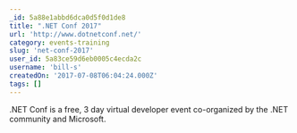 ```yaml
---
_id: 5a88e1abbd6dca0d5f0d1de8
title: ".NET Conf 2017"
url: 'http://www.dotnetconf.net/'
category: events-training
slug: 'net-conf-2017'
user_id: 5a83ce59d6eb0005c4ecda2c
username: 'bill-s'
createdOn: '2017-07-08T06:04:24.000Z'
tags: []
---
```


.NET Conf is a free, 3 day virtual developer event co-organized by the .NET community and Microsoft.
